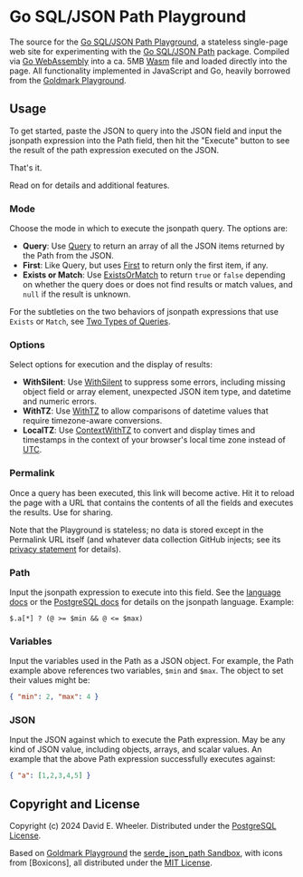 Go SQL/JSON Path Playground
===========================

The source for the [Go SQL/JSON Path Playground], a stateless single-page web
site for experimenting with the [Go SQL/JSON Path] package. Compiled
via [Go WebAssembly] into a ca. 5MB [Wasm] file and loaded directly into the
page. All functionality implemented in JavaScript and Go, heavily borrowed
from the [Goldmark Playground].

Usage
-----

To get started, paste the JSON to query into the JSON field and input the
jsonpath expression into the Path field, then hit the "Execute" button to see
the result of the path expression executed on the JSON.

That's it.

Read on for details and additional features.

### Mode

Choose the mode in which to execute the jsonpath query. The options are:

*   **Query**: Use [Query] to return an array of all the JSON items returned
    by the Path from the JSON.
*   **First**: Like Query, but uses [First] to return only the first item, if
    any.
*   **Exists or Match**: Use [ExistsOrMatch] to return `true` or `false`
    depending on whether the query does or does not find results or match
    values, and `null` if the result is unknown.

For the subtleties on the two behaviors of jsonpath expressions that use
`Exists` or `Match`, see [Two Types of Queries].

### Options

Select options for execution and the display of results:

*   **WithSilent**: Use [WithSilent] to suppress some errors, including missing
    object field or array element, unexpected JSON item type, and datetime and
    numeric errors.
*   **WithTZ**: Use [WithTZ] to allow comparisons of datetime values that
    require timezone-aware conversions.
*   **LocalTZ**: Use [ContextWithTZ] to convert and display times and
    timestamps in the context of your browser's local time zone instead of
    [UTC].

### Permalink

Once a query has been executed, this link will become active. Hit it to reload
the page with a URL that contains the contents of all the fields and executes
the results. Use for sharing.

Note that the Playground is stateless; no data is stored except in the
Permalink URL itself (and whatever data collection GitHub injects; see its
[privacy statement] for details).

### Path

Input the jsonpath expression to execute into this field. See the [language
docs] or the [PostgreSQL docs] for details on the jsonpath language. Example:

```jsonpath
$.a[*] ? (@ >= $min && @ <= $max)
```

### Variables

Input the variables used in the Path as a JSON object. For example, the Path
example above references two variables, `$min` and `$max`. The object to set
their values might be:

``` json
{ "min": 2, "max": 4 }
```

### JSON

Input the JSON against which to execute the Path expression. May be any kind
of JSON value, including objects, arrays, and scalar values. An example that
the above Path expression successfully executes against:

```json
{ "a": [1,2,3,4,5] }
```

## Copyright and License

Copyright (c) 2024 David E. Wheeler. Distributed under the [PostgreSQL License].

Based on [Goldmark Playground] the [serde_json_path Sandbox], with icons from
[Boxicons], all distributed under the [MIT License].

  [Go SQL/JSON Path Playground]: https://theory.github.io/sqljson/playground
  [Go SQL/JSON Path]: https://pkg.go.dev/github.com/theory/sqljson/path
    "pkg.go.dev: github.com/theory/sqljson/path"
  [Wasm]: https://webassembly.org "WebAssembly"
  [Go WebAssembly]: https://go.dev/wiki/WebAssembly
  [Go JSONPath Playground]: https://theory.github.io/jsonpath/playground
  [Goldmark Playground]: https://yuin.github.io/goldmark/playground
  [serde_json_path Sandbox]: https://serdejsonpath.live
  [Query]: https://pkg.go.dev/github.com/theory/sqljson@v0.1.0/path#Path.Query
  [First]: https://pkg.go.dev/github.com/theory/sqljson@v0.1.0/path#Path.First
  [ExistsOrMatch]: https://pkg.go.dev/github.com/theory/sqljson@v0.1.0/path#Path.ExistsOrMatch
  [Two Types of Queries]: https://pkg.go.dev/github.com/theory/sqljson@v0.1.0/path#hdr-Two_Types_of_Queries
  [WithSilent]: https://pkg.go.dev/github.com/theory/sqljson@v0.1.0/path#example-package-WithSilent
  [WithTZ]: https://pkg.go.dev/github.com/theory/sqljson@v0.1.0/path#example-package-WithTZ
  [ContextWithTZ]: https://pkg.go.dev/github.com/theory/sqljson/path/types#ContextWithTZ
  [UTC]: https://en.wikipedia.org/wiki/Coordinated_Universal_Time
  [privacy statement]: https://docs.github.com/en/site-policy/privacy-policies/github-general-privacy-statement
  [language docs]: https://github.com/theory/sqljson/blob/main/path/README.md
  [PostgreSQL docs]: https://www.postgresql.org/docs/devel/functions-json.html#FUNCTIONS-SQLJSON-PATH
  [PostgreSQL License]: https://www.opensource.org/licenses/postgresql
  [MIT License]: https://opensource.org/license/mit
